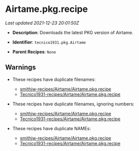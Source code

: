 # Airtame.pkg.recipe

_Last updated 2021-12-23 20:01:50Z_

- **Description**: Downloads the latest PKG version of Airtame.

- **Identifier**: `tecnico1931.pkg.Airtame`

- **Parent Recipes**: `None`


## Warnings

- These recipes have duplicate filenames:
    - [smithjw-recipes/Airtame/Airtame.pkg.recipe](/autopkg-dupe-tracker/smithjw-recipes/Airtame/Airtame.pkg.recipe)
    - [Tecnico1931-recipes/Airtame/Airtame.pkg.recipe](/autopkg-dupe-tracker/Tecnico1931-recipes/Airtame/Airtame.pkg.recipe)

- These recipes have duplicate filenames, ignoring numbers:
    - [smithjw-recipes/Airtame/Airtame.pkg.recipe](/autopkg-dupe-tracker/smithjw-recipes/Airtame/Airtame.pkg.recipe)
    - [Tecnico1931-recipes/Airtame/Airtame.pkg.recipe](/autopkg-dupe-tracker/Tecnico1931-recipes/Airtame/Airtame.pkg.recipe)

- These recipes have duplicate NAMEs:
    - [smithjw-recipes/Airtame/Airtame.pkg.recipe](/autopkg-dupe-tracker/smithjw-recipes/Airtame/Airtame.pkg.recipe)
    - [Tecnico1931-recipes/Airtame/Airtame.pkg.recipe](/autopkg-dupe-tracker/Tecnico1931-recipes/Airtame/Airtame.pkg.recipe)